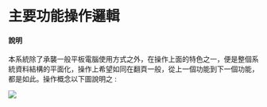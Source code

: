 # 主要功能操作邏輯
#### 說明
本系統除了承襲一般平板電腦使用方式之外，在操作上面的特色之一，便是整個系統資料結構的平面化，操作上希望如同在翻頁一般，從上一個功能到下一個功能，都是如此。操作概念以下圖說明之 :



[![](http://bigplandesign.com/gitbook/smartville/gitbook_img-01.jpg)](http://bigplandesign.com/gitbook/smartville/gitbook_img-01.jpg)